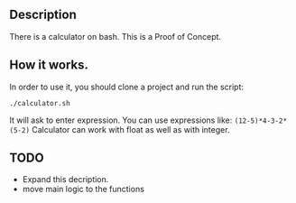 ## Description

There is a calculator on bash. This is a Proof of Concept.

## How it works.

In order to use it, you should clone a project and run the script:

```
./calculator.sh
```

It will ask to enter expression. You can use expressions like: ```(12-5)*4-3-2*(5-2)```
Calculator can work with float as well as with integer.

## TODO

- Expand this decription.
- move main logic to the functions
